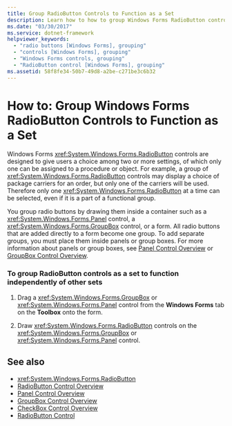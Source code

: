 ```yaml
---
title: Group RadioButton Controls to Function as a Set
description: Learn how to how to group Windows Forms RadioButton controls to function independently of other sets.
ms.date: "03/30/2017"
ms.service: dotnet-framework
helpviewer_keywords:
  - "radio buttons [Windows Forms], grouping"
  - "controls [Windows Forms], grouping"
  - "Windows Forms controls, grouping"
  - "RadioButton control [Windows Forms], grouping"
ms.assetid: 58f8fe34-50b7-49d8-a2be-c271be3c6b32
---
```

# How to: Group Windows Forms RadioButton Controls to Function as a Set

Windows Forms <xref:System.Windows.Forms.RadioButton> controls are designed to give users a choice among two or more settings, of which only one can be assigned to a procedure or object. For example, a group of <xref:System.Windows.Forms.RadioButton> controls may display a choice of package carriers for an order, but only one of the carriers will be used. Therefore only one <xref:System.Windows.Forms.RadioButton> at a time can be selected, even if it is a part of a functional group.

You group radio buttons by drawing them inside a container such as a <xref:System.Windows.Forms.Panel> control, a <xref:System.Windows.Forms.GroupBox> control, or a form. All radio buttons that are added directly to a form become one group. To add separate groups, you must place them inside panels or group boxes. For more information about panels or group boxes, see [Panel Control Overview](panel-control-overview-windows-forms.md) or [GroupBox Control Overview](groupbox-control-overview-windows-forms.md).

### To group RadioButton controls as a set to function independently of other sets

1. Drag a <xref:System.Windows.Forms.GroupBox> or <xref:System.Windows.Forms.Panel> control from the **Windows Forms** tab on the **Toolbox** onto the form.

2. Draw <xref:System.Windows.Forms.RadioButton> controls on the <xref:System.Windows.Forms.GroupBox> or <xref:System.Windows.Forms.Panel> control.

## See also

- <xref:System.Windows.Forms.RadioButton>
- [RadioButton Control Overview](radiobutton-control-overview-windows-forms.md)
- [Panel Control Overview](panel-control-overview-windows-forms.md)
- [GroupBox Control Overview](groupbox-control-overview-windows-forms.md)
- [CheckBox Control Overview](checkbox-control-overview-windows-forms.md)
- [RadioButton Control](radiobutton-control-windows-forms.md)
